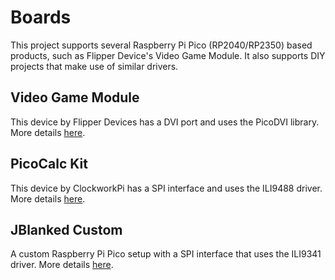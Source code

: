 # Boards
This project supports several Raspberry Pi Pico (RP2040/RP2350) based products, such as Flipper Device's Video Game Module. It also supports DIY projects that make use of similar drivers.

## Video Game Module
This device by Flipper Devices has a DVI port and uses the PicoDVI library. More details [here](https://github.com/jblanked/pico-game-engine/tree/main/guides/VideoGameModule.md).

## PicoCalc Kit
This device by ClockworkPi has a SPI interface and uses the ILI9488 driver. More details [here](https://github.com/jblanked/pico-game-engine/tree/main/guides/PicoCalcKit.md).

## JBlanked Custom
A custom Raspberry Pi Pico setup with a SPI interface that uses the ILI9341 driver. More details [here](https://github.com/jblanked/pico-game-engine/tree/main/guides/JBlankedCustom.md).